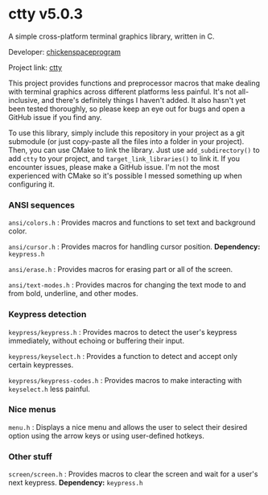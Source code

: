 # ctty v5.0.3

A simple cross-platform terminal graphics library, written in C.

Developer: [chickenspaceprogram](https://github.com/chickenspaceprogram)

Project link: [ctty](https://github.com/chickenspaceprogram/ctty)

This project provides functions and preprocessor macros that make dealing with terminal graphics across different platforms less painful.
It's not all-inclusive, and there's definitely things I haven't added.
It also hasn't yet been tested thoroughly, so please keep an eye out for bugs and open a GitHub issue if you find any.

To use this library, simply include this repository in your project as a git submodule (or just copy-paste all the files into a folder in your project). Then, you can use CMake to link the library. Just use `add_subdirectory()` to add `ctty` to your project, and `target_link_libraries()` to link it. If you encounter issues, please make a GitHub issue. I'm not the most experienced with CMake so it's possible I messed something up when configuring it.

### ANSI sequences

`ansi/colors.h` : Provides macros and functions to set text and background color.

`ansi/cursor.h` : Provides macros for handling cursor position. **Dependency:** `keypress.h`

`ansi/erase.h` : Provides macros for erasing part or all of the screen.

`ansi/text-modes.h` : Provides macros for changing the text mode to and from bold, underline, and other modes.

### Keypress detection

`keypress/keypress.h` : Provides macros to detect the user's keypress immediately, without echoing or buffering their input.

`keypress/keyselect.h` : Provides a function to detect and accept only certain keypresses.

`keypress/keypress-codes.h` : Provides macros to make interacting with `keyselect.h` less painful.

### Nice menus

`menu.h` : Displays a nice menu and allows the user to select their desired option using the arrow keys or using user-defined hotkeys.

### Other stuff

`screen/screen.h` : Provides macros to clear the screen and wait for a user's next keypress. **Dependency:** `keypress.h`
